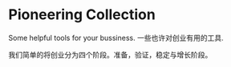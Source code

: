 # Pioneering Collection

Some helpful tools for your bussiness.
一些也许对创业有用的工具.

我们简单的将创业分为四个阶段。准备，验证，稳定与增长阶段。
